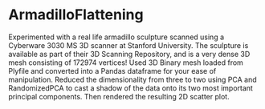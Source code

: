 # ArmadilloFlattening
Experimented with a real life armadillo sculpture scanned using a Cyberware 3030 MS 3D scanner at Stanford University. The sculpture is available as part of their 3D Scanning Repository, and is a very dense 3D mesh consisting of 172974 vertices! Used 3D Binary mesh loaded from Plyfile and converted into a Pandas dataframe for your ease of manipulation. Reduced the dimensionality from three to two using PCA and RandomizedPCA to cast a shadow of the data onto its two most important principal components. Then rendered the resulting 2D scatter plot.
